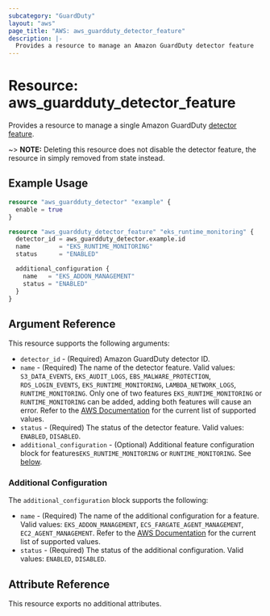 ```yaml
---
subcategory: "GuardDuty"
layout: "aws"
page_title: "AWS: aws_guardduty_detector_feature"
description: |-
  Provides a resource to manage an Amazon GuardDuty detector feature
---
```


# Resource: aws_guardduty_detector_feature

Provides a resource to manage a single Amazon GuardDuty [detector feature](https://docs.aws.amazon.com/guardduty/latest/ug/guardduty-features-activation-model.html#guardduty-features).

~> **NOTE:** Deleting this resource does not disable the detector feature, the resource in simply removed from state instead.

## Example Usage

```terraform
resource "aws_guardduty_detector" "example" {
  enable = true
}

resource "aws_guardduty_detector_feature" "eks_runtime_monitoring" {
  detector_id = aws_guardduty_detector.example.id
  name        = "EKS_RUNTIME_MONITORING"
  status      = "ENABLED"

  additional_configuration {
    name   = "EKS_ADDON_MANAGEMENT"
    status = "ENABLED"
  }
}
```

## Argument Reference

This resource supports the following arguments:

* `detector_id` - (Required) Amazon GuardDuty detector ID.
* `name` - (Required) The name of the detector feature. Valid values: `S3_DATA_EVENTS`, `EKS_AUDIT_LOGS`, `EBS_MALWARE_PROTECTION`, `RDS_LOGIN_EVENTS`, `EKS_RUNTIME_MONITORING`, `LAMBDA_NETWORK_LOGS`, `RUNTIME_MONITORING`. Only one of two features `EKS_RUNTIME_MONITORING` or `RUNTIME_MONITORING` can be added, adding both features will cause an error. Refer to the [AWS Documentation](https://docs.aws.amazon.com/guardduty/latest/APIReference/API_DetectorFeatureConfiguration.html) for the current list of supported values.
* `status` - (Required) The status of the detector feature. Valid values: `ENABLED`, `DISABLED`.
* `additional_configuration` - (Optional) Additional feature configuration block for features`EKS_RUNTIME_MONITORING` or `RUNTIME_MONITORING`. See [below](#additional-configuration).

### Additional Configuration

The `additional_configuration` block supports the following:

* `name` - (Required) The name of the additional configuration for a feature. Valid values: `EKS_ADDON_MANAGEMENT`, `ECS_FARGATE_AGENT_MANAGEMENT`, `EC2_AGENT_MANAGEMENT`. Refer to the [AWS Documentation](https://docs.aws.amazon.com/guardduty/latest/APIReference/API_DetectorAdditionalConfiguration.html) for the current list of supported values.
* `status` - (Required) The status of the additional configuration. Valid values: `ENABLED`, `DISABLED`.

## Attribute Reference

This resource exports no additional attributes.
